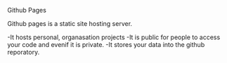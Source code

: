 Github Pages

Github pages is a static site hosting server.

-It hosts personal, organasation projects
-It is public for people to access your code and evenif it is private.
-It stores your data into the github reporatory.

